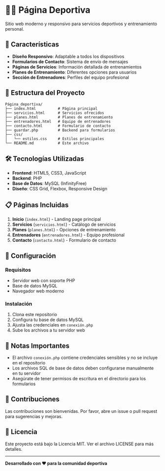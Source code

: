 # 🏃‍♂️ Página Deportiva

Sitio web moderno y responsivo para servicios deportivos y entrenamiento personal.

## 🚀 Características

- **Diseño Responsivo**: Adaptable a todos los dispositivos
- **Formularios de Contacto**: Sistema de envío de mensajes
- **Páginas de Servicios**: Información detallada de entrenamientos
- **Planes de Entrenamiento**: Diferentes opciones para usuarios
- **Sección de Entrenadores**: Perfiles del equipo profesional

## 📁 Estructura del Proyecto

```
Página_deportiva/
├── index.html          # Página principal
├── servicios.html      # Servicios ofrecidos
├── planes.html         # Planes de entrenamiento
├── entrenadores.html   # Equipo de entrenadores
├── contacto.html       # Formulario de contacto
├── guardar.php         # Backend para formularios
├── css/
│   └── estilos.css     # Estilos principales
└── README.md           # Este archivo
```

## 🛠️ Tecnologías Utilizadas

- **Frontend**: HTML5, CSS3, JavaScript
- **Backend**: PHP
- **Base de Datos**: MySQL (InfinityFree)
- **Diseño**: CSS Grid, Flexbox, Responsive Design

## 📋 Páginas Incluidas

1. **Inicio** (`index.html`) - Landing page principal
2. **Servicios** (`servicios.html`) - Catálogo de servicios
3. **Planes** (`planes.html`) - Opciones de entrenamiento
4. **Entrenadores** (`entrenadores.html`) - Equipo profesional
5. **Contacto** (`contacto.html`) - Formulario de contacto

## 🔧 Configuración

### Requisitos
- Servidor web con soporte PHP
- Base de datos MySQL
- Navegador web moderno

### Instalación
1. Clona este repositorio
2. Configura tu base de datos MySQL
3. Ajusta las credenciales en `conexión.php`
4. Sube los archivos a tu servidor web

## 📝 Notas Importantes

- El archivo `conexión.php` contiene credenciales sensibles y no se incluye en el repositorio
- Los archivos SQL de base de datos deben configurarse manualmente en tu servidor
- Asegúrate de tener permisos de escritura en el directorio para los formularios

## 🤝 Contribuciones

Las contribuciones son bienvenidas. Por favor, abre un issue o pull request para sugerencias y mejoras.

## 📄 Licencia

Este proyecto está bajo la Licencia MIT. Ver el archivo LICENSE para más detalles.

---

**Desarrollado con ❤️ para la comunidad deportiva**
